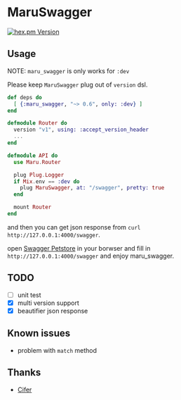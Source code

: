 MaruSwagger
===========

[![hex.pm Version](https://img.shields.io/hexpm/v/maru_swagger.svg)](https://hex.pm/packages/maru_swagger)

## Usage

NOTE: `maru_swagger` is only works for `:dev`

Please keep `MaruSwagger` plug out of `version` dsl.

```elixir
def deps do
  [ {:maru_swagger, "~> 0.6", only: :dev} ]
end

defmodule Router do
  version "v1", using: :accept_version_header
  ...
end

defmodule API do
  use Maru.Router

  plug Plug.Logger
  if Mix.env == :dev do
    plug MaruSwagger, at: "/swagger", pretty: true
  end

  mount Router
end
```

and then you can get json response from `curl http://127.0.0.1:4000/swagger`.

open [Swagger Petstore](http://petstore.swagger.io) in your borwser and fill in `http://127.0.0.1:4000/swagger` and enjoy maru_swagger.


## TODO
- [ ] unit test
- [x] multi version support
- [x] beautifier json response

## Known issues
- problem with `match` method

## Thanks

* [Cifer](https://github.com/Cifer-Y)

